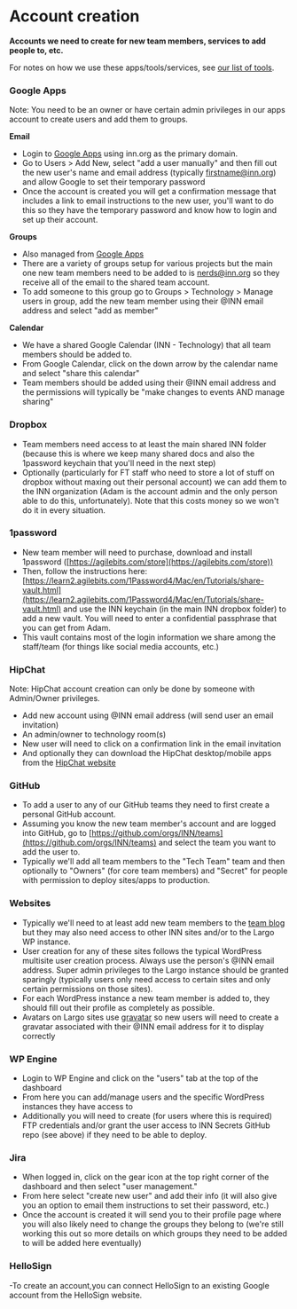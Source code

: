 # Account creation

**Accounts we need to create for new team members, services to add people to, etc.**

For notes on how we use these apps/tools/services, see [our list of tools](/how-we-work/tools.md).


### Google Apps

Note: You need to be an owner or have certain admin privileges in our apps account to create users and add them to groups.

**Email**

- Login to [Google Apps](http://apps.google.com) using inn.org as the primary domain.
- Go to Users > Add New, select "add a user manually" and then fill out the new user's name and email address (typically firstname@inn.org) and allow Google to set their temporary password
- Once the account is created you will get a confirmation message that includes a link to email instructions to the new user, you'll want to do this so they have the temporary password and know how to login and set up their account.

**Groups**

- Also managed from [Google Apps](http://apps.google.com)
- There are a variety of groups setup for various projects but the main one new team members need to be added to is nerds@inn.org so they receive all of the email to the shared team account.
- To add someone to this group go to Groups > Technology > Manage users in group, add the new team member using their @INN email address and select "add as member"

**Calendar**

- We have a shared Google Calendar (INN - Technology) that all team members should be added to.
- From Google Calendar, click on the down arrow by the calendar name and select "share this calendar"
- Team members should be added using their @INN email address and the permissions will typically be "make changes to events AND manage sharing"


### Dropbox

- Team members need access to at least the main shared INN folder (because this is where we keep many shared docs and also the 1password keychain that you'll need in the next step)
- Optionally (particularly for FT staff who need to store a lot of stuff on dropbox without maxing out their personal account) we can add them to the INN organization (Adam is the account admin and the only person able to do this, unfortunately). Note that this costs money so we won't do it in every situation.


### 1password

- New team member will need to purchase, download and install 1password ([https://agilebits.com/store](https://agilebits.com/store))
- Then, follow the instructions here: [https://learn2.agilebits.com/1Password4/Mac/en/Tutorials/share-vault.html](https://learn2.agilebits.com/1Password4/Mac/en/Tutorials/share-vault.html) and use the INN keychain (in the main INN dropbox folder) to add a new vault. You will need to enter a confidential passphrase that you can get from Adam.
- This vault contains most of the login information we share among the staff/team (for things like social media accounts, etc.)


### HipChat

Note: HipChat account creation can only be done by someone with Admin/Owner privileges.

- Add new account using @INN email address (will send user an email invitation)
- An admin/owner to technology room(s)
- New user will need to click on a confirmation link in the email invitation
- And optionally they can download the HipChat desktop/mobile apps from the [HipChat website](http://hipchat.com)


### GitHub

- To add a user to any of our GitHub teams they need to first create a personal GitHub account.
- Assuming you know the new team member's account and are logged into GitHub, go to [https://github.com/orgs/INN/teams](https://github.com/orgs/INN/teams) and select the team you want to add the user to.
- Typically we'll add all team members to the "Tech Team" team and then optionally to "Owners" (for core team members) and "Secret" for people with permission to deploy sites/apps to production.


### Websites

- Typically we'll need to at least add new team members to the [team blog](http://nerds.inn.org) but they may also need access to other INN sites and/or to the Largo WP instance.
- User creation for any of these sites follows the typical WordPress multisite user creation process. Always use the person's @INN email address. Super admin privileges to the Largo instance should be granted sparingly (typically users only need access to certain sites and only certain permissions on those sites).
- For each WordPress instance a new team member is added to, they should fill out their profile as completely as possible.
- Avatars on Largo sites use [gravatar](http://gravatar.com) so new users will need to create a gravatar associated with their @INN email address for it to display correctly


### WP Engine

- Login to WP Engine and click on the "users" tab at the top of the dashboard
- From here you can add/manage users and the specific WordPress instances they have access to
- Additionally you will need to create (for users where this is required) FTP credentials and/or grant the user access to INN Secrets GitHub repo (see above) if they need to be able to deploy.


### Jira

- When logged in, click on the gear icon at the top right corner of the dashboard and then select "user management."
- From here select "create new user" and add their info (it will also give you an option to email them instructions to set their password, etc.)
- Once the account is created it will send you to their profile page where you will also likely need to change the groups they belong to (we're still working this out so more details on which groups they need to be added to will be added here eventually)

### HelloSign
-To create an account,you can connect HelloSign to an existing Google account from the HelloSign website.

